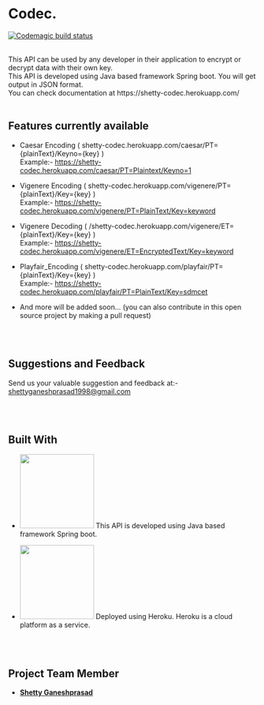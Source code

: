 # Codec. 
[![Codemagic build status](https://api.codemagic.io/apps/5ef882f17901d826c18a2e65/5ef882f17901d826c18a2e64/status_badge.svg)]()

<br />
This API can be used by any developer in their application to encrypt or decrypt data with their own key. <br />
This API is developed using Java based framework Spring boot. You will get output in JSON format.<br />
You can check documentation at https://shetty-codec.herokuapp.com/<br /><br />



## Features currently available <br />
* Caesar Encoding ( shetty-codec.herokuapp.com/caesar/PT={plainText}/Keyno={key} ) <br />
  Example:- https://shetty-codec.herokuapp.com/caesar/PT=Plaintext/Keyno=1
  
* Vigenere Encoding ( shetty-codec.herokuapp.com/vigenere/PT={plainText}/Key={key} )<br />
  Example:- https://shetty-codec.herokuapp.com/vigenere/PT=PlainText/Key=keyword

* Vigenere Decoding ( /shetty-codec.herokuapp.com/vigenere/ET={plainText}/Key={key} )<br />
  Example:- https://shetty-codec.herokuapp.com/vigenere/ET=EncryptedText/Key=keyword
  
* Playfair_Encoding ( shetty-codec.herokuapp.com/playfair/PT={plainText}/Key={key} )<br />
  Example:- https://shetty-codec.herokuapp.com/playfair/PT=PlainText/Key=sdmcet

* And more will be added soon...
  (you can also contribute in this open source project by making a pull request)


<br /><br />





## Suggestions and Feedback

Send us your valuable suggestion and feedback at:- shettyganeshprasad1998@gmail.com

<br /><br />
## Built With
* <img src="https://spring.io/images/spring-logo-9146a4d3298760c2e7e49595184e1975.svg" width="150">        This API is developed using Java based framework Spring boot.

* <image src="https://www.fullstackpython.com/img/logos/heroku.png" width="150">        Deployed using Heroku. Heroku is a cloud platform as a service.
  

<br /><br />
## Project Team Member

* [**Shetty Ganeshprasad**](https://github.com/ganeshShetty98/)




